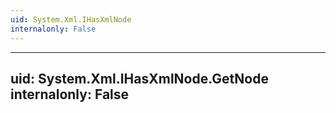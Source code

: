 ```yaml
---
uid: System.Xml.IHasXmlNode
internalonly: False
---
```


---
uid: System.Xml.IHasXmlNode.GetNode
internalonly: False
---
